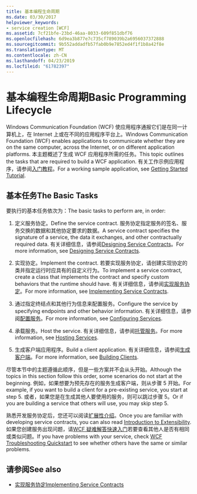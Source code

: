 ```yaml
---
title: 基本编程生命周期
ms.date: 03/30/2017
helpviewer_keywords:
- service creation [WCF]
ms.assetid: 7cf21bfe-23bd-46aa-8033-609f851dbf76
ms.openlocfilehash: 6d9ea3b877e7c735cf789039b2a6956037372888
ms.sourcegitcommit: 9b552addadfb57fab0b9e7852ed4f1f1b8a42f8e
ms.translationtype: MT
ms.contentlocale: zh-CN
ms.lasthandoff: 04/23/2019
ms.locfileid: "61782397"
---
```

# <a name="basic-programming-lifecycle"></a><span data-ttu-id="373a3-102">基本编程生命周期</span><span class="sxs-lookup"><span data-stu-id="373a3-102">Basic Programming Lifecycle</span></span>
<span data-ttu-id="373a3-103">Windows Communication Foundation (WCF) 使应用程序通报它们是在同一计算机上，在 Internet 上或在不同的应用程序平台上。</span><span class="sxs-lookup"><span data-stu-id="373a3-103">Windows Communication Foundation (WCF) enables applications to communicate whether they are on the same computer, across the Internet, or on different application platforms.</span></span> <span data-ttu-id="373a3-104">本主题概述了生成 WCF 应用程序所需的任务。</span><span class="sxs-lookup"><span data-stu-id="373a3-104">This topic outlines the tasks that are required to build a WCF application.</span></span> <span data-ttu-id="373a3-105">有关工作示例应用程序，请参阅[入门教程](../../../docs/framework/wcf/getting-started-tutorial.md)。</span><span class="sxs-lookup"><span data-stu-id="373a3-105">For a working sample application, see [Getting Started Tutorial](../../../docs/framework/wcf/getting-started-tutorial.md).</span></span>  
  
## <a name="the-basic-tasks"></a><span data-ttu-id="373a3-106">基本任务</span><span class="sxs-lookup"><span data-stu-id="373a3-106">The Basic Tasks</span></span>  
 <span data-ttu-id="373a3-107">要执行的基本任务依次为：</span><span class="sxs-lookup"><span data-stu-id="373a3-107">The basic tasks to perform are, in order:</span></span>  
  
1. <span data-ttu-id="373a3-108">定义服务协定。</span><span class="sxs-lookup"><span data-stu-id="373a3-108">Define the service contract.</span></span> <span data-ttu-id="373a3-109">服务协定指定服务的签名、服务交换的数据和其他协定要求的数据。</span><span class="sxs-lookup"><span data-stu-id="373a3-109">A service contract specifies the signature of a service, the data it exchanges, and other contractually required data.</span></span> <span data-ttu-id="373a3-110">有关详细信息，请参阅[Designing Service Contracts](../../../docs/framework/wcf/designing-service-contracts.md)。</span><span class="sxs-lookup"><span data-stu-id="373a3-110">For more information, see [Designing Service Contracts](../../../docs/framework/wcf/designing-service-contracts.md).</span></span>  
  
2. <span data-ttu-id="373a3-111">实现协定。</span><span class="sxs-lookup"><span data-stu-id="373a3-111">Implement the contract.</span></span> <span data-ttu-id="373a3-112">若要实现服务协定，请创建实现协定的类并指定运行时应具有的自定义行为。</span><span class="sxs-lookup"><span data-stu-id="373a3-112">To implement a service contract, create a class that implements the contract and specify custom behaviors that the runtime should have.</span></span> <span data-ttu-id="373a3-113">有关详细信息，请参阅[实现服务协定](../../../docs/framework/wcf/implementing-service-contracts.md)。</span><span class="sxs-lookup"><span data-stu-id="373a3-113">For more information, see [Implementing Service Contracts](../../../docs/framework/wcf/implementing-service-contracts.md).</span></span>  
  
3. <span data-ttu-id="373a3-114">通过指定终结点和其他行为信息来配置服务。</span><span class="sxs-lookup"><span data-stu-id="373a3-114">Configure the service by specifying endpoints and other behavior information.</span></span> <span data-ttu-id="373a3-115">有关详细信息，请参阅[配置服务](../../../docs/framework/wcf/configuring-services.md)。</span><span class="sxs-lookup"><span data-stu-id="373a3-115">For more information, see [Configuring Services](../../../docs/framework/wcf/configuring-services.md).</span></span>  
  
4. <span data-ttu-id="373a3-116">承载服务。</span><span class="sxs-lookup"><span data-stu-id="373a3-116">Host the service.</span></span> <span data-ttu-id="373a3-117">有关详细信息，请参阅[托管服务](../../../docs/framework/wcf/hosting-services.md)。</span><span class="sxs-lookup"><span data-stu-id="373a3-117">For more information, see [Hosting Services](../../../docs/framework/wcf/hosting-services.md).</span></span>  
  
5. <span data-ttu-id="373a3-118">生成客户端应用程序。</span><span class="sxs-lookup"><span data-stu-id="373a3-118">Build a client application.</span></span> <span data-ttu-id="373a3-119">有关详细信息，请参阅[生成客户端](../../../docs/framework/wcf/building-clients.md)。</span><span class="sxs-lookup"><span data-stu-id="373a3-119">For more information, see [Building Clients](../../../docs/framework/wcf/building-clients.md).</span></span>  
  
 <span data-ttu-id="373a3-120">尽管本节中的主题遵循此顺序，但是一些方案并不会从头开始。</span><span class="sxs-lookup"><span data-stu-id="373a3-120">Although the topics in this section follow this order, some scenarios do not start at the beginning.</span></span> <span data-ttu-id="373a3-121">例如，如果想要为预先存在的服务生成客户端，则从步骤 5 开始。</span><span class="sxs-lookup"><span data-stu-id="373a3-121">For example, if you want to build a client for a pre-existing service, you start at step 5.</span></span> <span data-ttu-id="373a3-122">或者，如果您是在生成其他人要使用的服务，则可以跳过步骤 5。</span><span class="sxs-lookup"><span data-stu-id="373a3-122">Or if you are building a service that others will use, you may skip step 5.</span></span>  
  
 <span data-ttu-id="373a3-123">熟悉开发服务协定后，您还可以阅读[扩展性介绍](../../../docs/framework/wcf/introduction-to-extensibility.md)。</span><span class="sxs-lookup"><span data-stu-id="373a3-123">Once you are familiar with developing service contracts, you can also read [Introduction to Extensibility](../../../docs/framework/wcf/introduction-to-extensibility.md).</span></span> <span data-ttu-id="373a3-124">如果您创建服务出现问题，请[WCF 疑难解答快速入门](../../../docs/framework/wcf/wcf-troubleshooting-quickstart.md)若要查看其他人是否有相同或类似问题。</span><span class="sxs-lookup"><span data-stu-id="373a3-124">If you have problems with your service, check [WCF Troubleshooting Quickstart](../../../docs/framework/wcf/wcf-troubleshooting-quickstart.md) to see whether others have the same or similar problems.</span></span>  
  
## <a name="see-also"></a><span data-ttu-id="373a3-125">请参阅</span><span class="sxs-lookup"><span data-stu-id="373a3-125">See also</span></span>

- [<span data-ttu-id="373a3-126">实现服务协定</span><span class="sxs-lookup"><span data-stu-id="373a3-126">Implementing Service Contracts</span></span>](../../../docs/framework/wcf/implementing-service-contracts.md)

